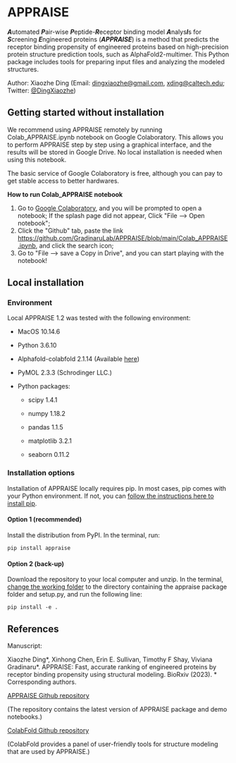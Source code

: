 # APPRAISE

***A***utomated ***P***air-wise ***P***eptide-***R***eceptor binding model ***A***nalys***I***s for ***S***creening ***E***ngineered proteins (***APPRAISE***) is a method that predicts the receptor binding propensity of engineered proteins based on high-precision protein structure prediction tools, such as AlphaFold2-multimer. This Python package includes tools for preparing input files and analyzing the modeled structures.

Author: Xiaozhe Ding (Email: dingxiaozhe@gmail.com, xding@caltech.edu; Twitter: [@DingXiaozhe](https://twitter.com/dingxiaozhe?lang=en))

## Getting started without installation

We recommend using APPRAISE remotely by running Colab_APPRAISE.ipynb notebook on Google Colaboratory. This allows you to perform APPRAISE step by step using a graphical interface, and the results will be stored in Google Drive. No local installation is needed when using this notebook.

The basic service of Google Colaboratory is free, although you can pay to get stable access to better hardwares.

**How to run Colab_APPRAISE notebook**
1. Go to [Google Colaboratory](https://colab.research.google.com/), and you will be prompted to open a notebook; If the splash page did not appear, Click "File --> Open notebook";
2. Click the "Github" tab, paste the link https://github.com/GradinaruLab/APPRAISE/blob/main/Colab_APPRAISE.ipynb, and click the search icon;
3. Go to "File --> save a Copy in Drive", and you can start playing with the notebook!

## Local installation

### Environment

Local APPRAISE 1.2 was tested with the following environment:

 - MacOS 10.14.6

 - Python 3.6.10

 - Alphafold-colabfold 2.1.14 (Available [here](https://github.com/sokrypton/ColabFold))

 - PyMOL 2.3.3 (Schrodinger LLC.)

 - Python packages:

    - scipy 1.4.1

    - numpy 1.18.2

    - pandas 1.1.5

    - matplotlib 3.2.1

    - seaborn 0.11.2


### Installation options

Installation of APPRAISE locally requires pip. In most cases, pip comes with your Python environment. If not, you can [follow the instructions here to install pip](https://pip.pypa.io/en/stable/installation/).

#### Option 1 (recommended)
Install the distribution from PyPI. In the terminal, run:

```
pip install appraise
```

#### Option 2 (back-up)
Download the repository to your local computer and unzip. In the terminal, [change the working folder](https://ss64.com/osx/cd.html) to the directory containing the appraise package folder and setup.py, and run the following line:

```
pip install -e .
```


## References

Manuscript:

Xiaozhe Ding\*, Xinhong Chen, Erin E. Sullivan, Timothy F Shay, Viviana Gradinaru\*. APPRAISE: Fast, accurate ranking of engineered proteins by receptor binding propensity using structural modeling. BioRxiv (2023). \* Corresponding authors.

[APPRAISE Github repository](https://github.com/xz-ding/APPRAISE)

(The repository contains the latest version of APPRAISE package and demo notebooks.)

[ColabFold Github repository](https://github.com/sokrypton/ColabFold)

(ColabFold provides a panel of user-friendly tools for structure modeling that are used by APPRAISE.)
